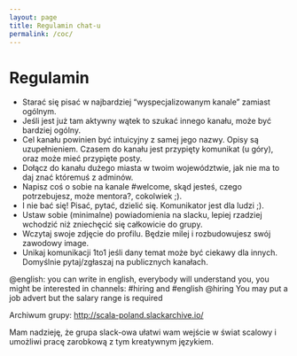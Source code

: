 ```yaml
---
layout: page
title: Regulamin chat-u
permalink: /coc/
---
```


# Regulamin

* Starać się pisać w najbardziej “wyspecjalizowanym kanale” zamiast ogólnym.
* Jeśli jest już tam aktywny wątek to szukać innego kanału, może być bardziej ogólny.
* Cel kanału powinien być intuicyjny z samej jego nazwy. Opisy są uzupełnieniem. Czasem do kanału jest przypięty komunikat (u góry), oraz może mieć przypięte posty.
* Dołącz do kanału dużego miasta w twoim województwie, jak nie ma to daj znać któremuś z adminów.
* Napisz coś o sobie na kanale #welcome, skąd jesteś, czego potrzebujesz, może mentora?, cokolwiek ;).
* I nie bać się! Pisać, pytać, dzielić się. Komunikator jest dla ludzi ;).
* Ustaw sobie (minimalne) powiadomienia na slacku, lepiej rzadziej wchodzić niż zniechęcić się całkowicie do grupy.
* Wczytaj swoje zdjęcie do profilu. Będzie milej i rozbudowujesz swój zawodowy image.
* Unikaj komunikacji 1to1 jeśli dany temat może być ciekawy dla innych. Domyślnie pytaj/zgłaszaj na publicznych kanałach.

@english: you can write in english, everybody will understand you, you might be interested in channels: #hiring and #english
@hiring You may put a job advert but the salary range is required

Archiwum grupy: http://scala-poland.slackarchive.io/ 

Mam nadzieję, że grupa slack-owa ułatwi wam wejście w świat scalowy i umożliwi pracę zarobkową z tym kreatywnym językiem.

